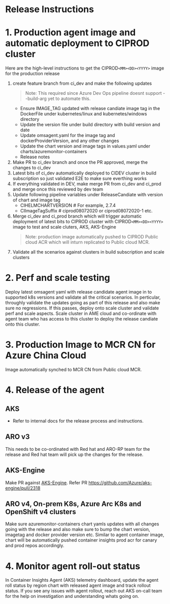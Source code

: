 # Release Instructions

# 1. Production agent image and automatic deployment to CIPROD cluster

Here are the high-level instructions to get the CIPROD`<MM><DD><YYYY>` image for the production release
1. create feature branch from ci_dev and make the following updates
      > Note: This required since Azure Dev Ops pipeline doesnt support --build-arg yet to automate this.
   - Ensure IMAGE_TAG updated with release candiate image tag in the DockerFile under kubernetes/linux and kubernetes/windows directory
   - Update the version file under build directory with build version and date
   - Update omsagent.yaml for the image tag and dockerProviderVersion, and any other changes
   - Update the chart version and image tags in values.yaml under charts/azuremonitor-containers
   - Release notes
2. Make PR to ci_dev branch and once the PR approved, merge the changes to ci_dev
3. Latest bits of ci_dev automatically deployed to CIDEV cluster in build subscription so just validated E2E to make sure everthing works
4. If everything validated in DEV, make merge PR from ci_dev and ci_prod and merge once this reviewed by dev team
6. Update following pipeline variables under ReleaseCandiate with version of chart and image tag
    - CIHELMCHARTVERSION <VersionValue> # For example, 2.7.4
    - CIImageTagSuffix <ImageTag> # ciprod08072020 or ciprod08072020-1 etc.
7. Merge ci_dev and ci_prod branch which will trigger automatic deployment of latest bits to CIPROD cluster with CIPROD`<MM><DD><YYYY>` image to test and scale cluters, AKS, AKS-Engine
   > Note: production image automatically pushed to CIPROD Public cloud ACR which will inturn replicated to Public cloud MCR.
8. Validate all the scenarios against clusters in build subscription and scale clusters


# 2. Perf and scale testing

Deploy latest omsagent yaml with release candidate agent image in to supported k8s versions and validate all the critical scenarios. In perticular, throughly validate the updates going as part of this release and also make sure no regressions. If  this passes, deploy onto scale cluster and  validate perf and scale aspects. Scale cluster in AME cloud and co-ordinate with agent team who has access to this cluster to deploy  the release candiate onto this cluster.

# 3. Production Image to MCR CN for Azure China Cloud

Image automatically synched to MCR CN from Public cloud MCR.

# 4. Release of the agent

## AKS

- Refer to internal docs for the release process and instructions.

## ARO v3

This needs to be co-ordinated with Red hat  and ARO-RP team for the release and Red hat team will pick up the changes for the release.

## AKS-Engine

Make PR against [AKS-Engine](https://github.com/Azure/aks-engine). Refer PR https://github.com/Azure/aks-engine/pull/2318

## ARO v4, On-prem K8s, Azure Arc K8s and OpenShift v4 clusters

Make sure azuremonitor-containers chart yamls updates with all changes going with the release and also make sure to bump the chart version, imagetag and docker provider version etc.
Similar to agent container image, chart will be automatically pushed container insights prod acr for canary and prod repos accordingly.

# 4. Monitor agent roll-out status

In Container Insights Agent (AKS) telemetry dashboard, update the agent roll status by  region chart with released agent image and track rollout status. If you see any issues with agent rollout, reach out AKS on-call team for the help on investigation and understanding whats going on.
